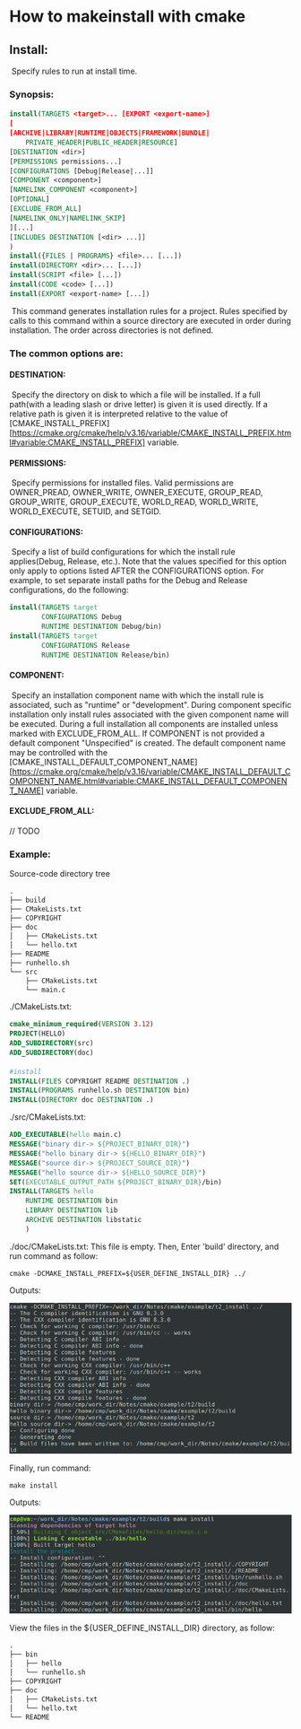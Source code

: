 # How to makeinstall with cmake

## Install:

​	Specify rules to run at install time.

### 	Synopsis:

```cmake
install(TARGETS <target>... [EXPORT <export-name>]
[
[ARCHIVE|LIBRARY|RUNTIME|OBJECTS|FRAMEWORK|BUNDLE|
	PRIVATE_HEADER|PUBLIC_HEADER|RESOURCE]
[DESTINATION <dir>]
[PERMISSIONS permissions...]
[CONFIGURATIONS [Debug|Release|...]]
[COMPONENT <component>]
[NAMELINK_COMPONENT <component>]
[OPTIONAL]
[EXCLUDE_FROM_ALL]
[NAMELINK_ONLY|NAMELINK_SKIP]
][...]
[INCLUDES DESTINATION [<dir> ...]]
)
install({FILES | PROGRAMS} <file>... [...])
install(DIRECTORY <dir>... [...])
install(SCRIPT <file> [...])
install(CODE <code> [...])
install(EXPORT <export-name> [...])
```





​	This command generates installation rules for a project. Rules specified by calls to this command within a source directory are executed in order during installation. The order across directories is not defined.

### 	The common options are:

#### 		DESTINATION:

​		Specify the directory on disk to which a file will be installed. If a full path(with a leading slash or drive letter) is given it is used directly. If a relative path is given it is interpreted relative to the value of [CMAKE_INSTALL_PREFIX][https://cmake.org/cmake/help/v3.16/variable/CMAKE_INSTALL_PREFIX.html#variable:CMAKE_INSTALL_PREFIX] variable.

#### 	PERMISSIONS:

​		Specify permissions for installed files. Valid permissions are OWNER_PREAD, OWNER_WRITE, OWNER_EXECUTE, GROUP_READ, GROUP_WRITE, GROUP_EXECUTE, WORLD_READ, WORLD_WRITE, WORLD_EXECUTE, SETUID, and SETGID. 

#### 	CONFIGURATIONS:

​		Specify a list of build configurations for which the install rule applies(Debug, Release, etc.). Note that the values specified for this option only apply to options listed AFTER the CONFIGURATIONS option. For example, to set separate install paths for the Debug and Release configurations, do the following:

```cmake
install(TARGETS target
		CONFIGURATIONS Debug
		RUNTIME DESTINATION Debug/bin)
install(TARGETS target
		CONFIGURATIONS Release
		RUNTIME DESTINATION Release/bin)
```

#### 	COMPONENT:

​		Specify an installation component name with which the install rule is associated, such as "runtime" or "development". During component specific installation only install rules associated with the given component name will be executed. During a full installation all components are installed unless marked with EXCLUDE_FROM_ALL. If COMPONENT is not provided a default component "Unspecified" is created. The default component name may be controlled with the [CMAKE_INSTALL_DEFAULT_COMPONENT_NAME][https://cmake.org/cmake/help/v3.16/variable/CMAKE_INSTALL_DEFAULT_COMPONENT_NAME.html#variable:CMAKE_INSTALL_DEFAULT_COMPONENT_NAME] variable.

#### 	EXCLUDE_FROM_ALL:

// TODO

### Example:

Source-code directory tree

```
.
├── build
├── CMakeLists.txt
├── COPYRIGHT
├── doc
│   ├── CMakeLists.txt
│   └── hello.txt
├── README
├── runhello.sh
└── src
    ├── CMakeLists.txt
    └── main.c
```

./CMakeLists.txt:

```cmake
cmake_minimum_required(VERSION 3.12)
PROJECT(HELLO)
ADD_SUBDIRECTORY(src)
ADD_SUBDIRECTORY(doc)

#install
INSTALL(FILES COPYRIGHT README DESTINATION .)
INSTALL(PROGRAMS runhello.sh DESTINATION bin)
INSTALL(DIRECTORY doc DESTINATION .)

```

./src/CMakeLists.txt:

```cmake
ADD_EXECUTABLE(hello main.c)
MESSAGE("binary dir-> ${PROJECT_BINARY_DIR}")
MESSAGE("hello binary dir-> ${HELLO_BINARY_DIR}")
MESSAGE("source dir-> ${PROJECT_SOURCE_DIR}")
MESSAGE("hello source dir-> ${HELLO_SOURCE_DIR}")
SET(EXECUTABLE_OUTPUT_PATH ${PROJECT_BINARY_DIR}/bin)
INSTALL(TARGETS hello
    RUNTIME DESTINATION bin
    LIBRARY DESTINATION lib
    ARCHIVE DESTINATION libstatic
    )
```

./doc/CMakeLists.txt: This file is empty.
Then, Enter 'build' directory, and run command as follow:

```shell
cmake -DCMAKE_INSTALL_PREFIX=${USER_DEFINE_INSTALL_DIR} ../
```

Outputs:

![cmake_inst_outpus.img](./img/cmake_inst_outpus.png)

Finally, run command:

```shell
make install
```

Outputs:

![makeinstall_inst_outpus.img](./img/makeinstall_inst_outpus.png)

View the files in the ${USER_DEFINE_INSTALL_DIR} directory, as follow:

```
.
├── bin
│   ├── hello
│   └── runhello.sh
├── COPYRIGHT
├── doc
│   ├── CMakeLists.txt
│   └── hello.txt
└── README

```

